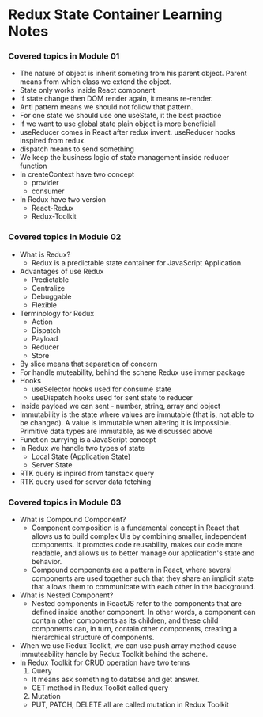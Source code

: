 # Redux State Container Learning Notes

### Covered topics in Module 01

- The nature of object is inherit someting from his parent object. Parent means from which class we extend the object.
- State only works inside React component
- If state change then DOM render again, it means re-render.
- Anti pattern means we should not follow that pattern.
- For one state we should use one useState, it the best practice
- If we want to use global state plain object is more beneficiall
- useReducer comes in React after redux invent. useReducer hooks inspired from redux.
- dispatch means to send something
- We keep the business logic of state management inside reducer function
- In createContext have two concept
  - provider
  - consumer
- In Redux have two version
  - React-Redux
  - Redux-Toolkit

### Covered topics in Module 02

- What is Redux?
  - Redux is a predictable state container for JavaScript Application.
- Advantages of use Redux
  - Predictable
  - Centralize
  - Debuggable
  - Flexible
- Terminology for Redux
  - Action
  - Dispatch
  - Payload
  - Reducer
  - Store
- By slice means that separation of concern
- For handle muteability, behind the schene Redux use immer package
- Hooks
  - useSelector hooks used for consume state
  - useDispatch hooks used for sent state to reducer
- Inside payload we can sent - number, string, array and object
- Immutability is the state where values are immutable (that is, not able to be changed). A value is immutable when altering it is impossible. Primitive data types are immutable, as we discussed above
- Function currying is a JavaScript concept
- In Redux we handle two types of state
  - Local State (Application State)
  - Server State
- RTK query is inpired from tanstack query
- RTK query used for server data fetching

### Covered topics in Module 03

- What is Compound Component?
  - Component composition is a fundamental concept in React that allows us to build complex UIs by combining smaller, independent components. It promotes code reusability, makes our code more readable, and allows us to better manage our application's state and behavior.
  - Compound components are a pattern in React, where several components are used together such that they share an implicit state that allows them to communicate with each other in the background.
- What is Nested Component?
  - Nested components in ReactJS refer to the components that are defined inside another component. In other words, a component can contain other components as its children, and these child components can, in turn, contain other components, creating a hierarchical structure of components.
- When we use Redux Toolkit, we can use push array method cause immuteability handle by Redux Toolkit behind the schene.
- In Redux Toolkit for CRUD operation have two terms
  1. Query
  - It means ask something to databse and get answer.
  - GET method in Redux Toolkit called query
  2. Mutation
  - PUT, PATCH, DELETE all are called mutation in Redux Toolkit
